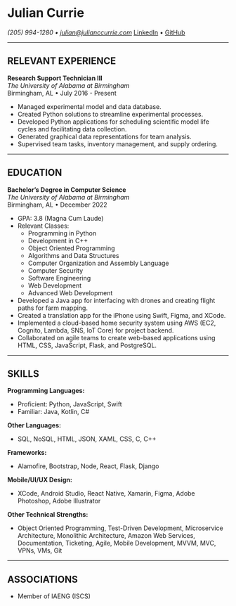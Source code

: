 # Julian Currie
*(205) 994-1280 • julian@julianccurrie.com*
[LinkedIn](https://www.linkedin.com/in/julian-currie) • [GitHub](https://github.com/jccurrie)

---

## RELEVANT EXPERIENCE

**Research Support Technician III**  
*The University of Alabama at Birmingham*  
Birmingham, AL • July 2016 - Present  

- Managed experimental model and data database.
- Created Python solutions to streamline experimental processes.
- Developed Python applications for scheduling scientific model life cycles and facilitating data collection.
- Generated graphical data representations for team analysis.
- Supervised team tasks, inventory management, and supply ordering.

---

## EDUCATION

**Bachelor’s Degree in Computer Science**  
*The University of Alabama at Birmingham*  
Birmingham, AL • December 2022  

- GPA: 3.8 (Magna Cum Laude)
- Relevant Classes:
  - Programming in Python
  - Development in C++
  - Object Oriented Programming
  - Algorithms and Data Structures
  - Computer Organization and Assembly Language
  - Computer Security
  - Software Engineering
  - Web Development
  - Advanced Web Development
- Developed a Java app for interfacing with drones and creating flight paths for farm mapping.
- Created a translation app for the iPhone using Swift, Figma, and XCode.
- Implemented a cloud-based home security system using AWS (EC2, Cognito, Lambda, SNS, IoT Core) for project backend.
- Collaborated on agile teams to create web-based applications using HTML, CSS, JavaScript, Flask, and PostgreSQL.

---

## SKILLS

**Programming Languages:**  
- Proficient: Python, JavaScript, Swift
- Familiar: Java, Kotlin, C#

**Other Languages:**  
- SQL, NoSQL, HTML, JSON, XAML, CSS, C, C++

**Frameworks:**  
- Alamofire, Bootstrap, Node, React, Flask, Django

**Mobile/UI/UX Design:**  
- XCode, Android Studio, React Native, Xamarin, Figma, Adobe Photoshop, Adobe Illustrator

**Other Technical Strengths:**  
- Object Oriented Programming, Test-Driven Development, Microservice Architecture, Monolithic Architecture, Amazon Web Services, Documentation, Ticketing, Agile, Mobile Development, MVVM, MVC, VPNs, VMs, Git

---

## ASSOCIATIONS

- Member of IAENG (ISCS)

